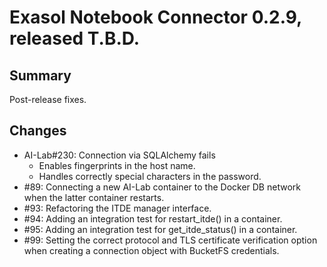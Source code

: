 # Exasol Notebook Connector 0.2.9, released T.B.D.

## Summary

Post-release fixes.

## Changes

* AI-Lab#230: Connection via SQLAlchemy fails
  - Enables fingerprints in the host name.
  - Handles correctly special characters in the password. 
* #89: Connecting a new AI-Lab container to the Docker DB network when the latter container restarts.
* #93: Refactoring the ITDE manager interface.
* #94: Adding an integration test for restart_itde() in a container.
* #95: Adding an integration test for get_itde_status() in a container.
* #99: Setting the correct protocol and TLS certificate verification option when creating a
       connection object with BucketFS credentials.